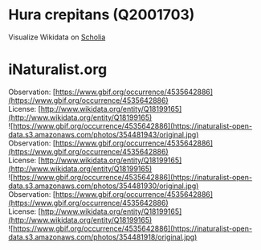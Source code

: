
Hura crepitans (Q2001703)
=========================
  
Visualize Wikidata on [Scholia](https://scholia.toolforge.org/taxon/Q2001703)
# iNaturalist.org
  
Observation: [https://www.gbif.org/occurrence/4535642886](https://www.gbif.org/occurrence/4535642886)  
License: [http://www.wikidata.org/entity/Q18199165](http://www.wikidata.org/entity/Q18199165)  
![https://www.gbif.org/occurrence/4535642886](https://inaturalist-open-data.s3.amazonaws.com/photos/354481943/original.jpg)  
Observation: [https://www.gbif.org/occurrence/4535642886](https://www.gbif.org/occurrence/4535642886)  
License: [http://www.wikidata.org/entity/Q18199165](http://www.wikidata.org/entity/Q18199165)  
![https://www.gbif.org/occurrence/4535642886](https://inaturalist-open-data.s3.amazonaws.com/photos/354481930/original.jpg)  
Observation: [https://www.gbif.org/occurrence/4535642886](https://www.gbif.org/occurrence/4535642886)  
License: [http://www.wikidata.org/entity/Q18199165](http://www.wikidata.org/entity/Q18199165)  
![https://www.gbif.org/occurrence/4535642886](https://inaturalist-open-data.s3.amazonaws.com/photos/354481918/original.jpg)